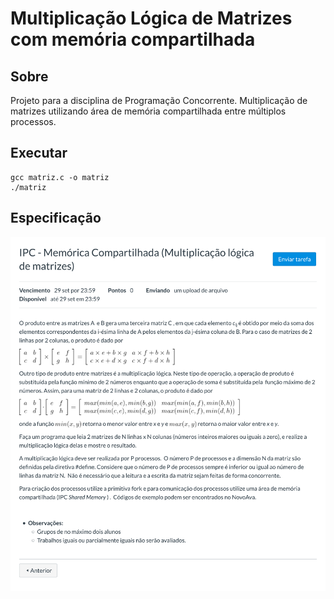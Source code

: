 # Multiplicação Lógica de Matrizes com memória compartilhada

## Sobre
Projeto para a disciplina de Programação Concorrente.
Multiplicação de matrizes utilizando área de memória compartilhada entre múltiplos processos.

## Executar
```
gcc matriz.c -o matriz
./matriz
```

## Especificação
![Especificação](especificacao.png)
